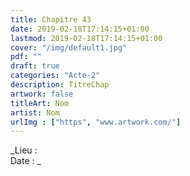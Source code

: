 ```yaml
---
title: Chapitre 43
date: 2019-02-18T17:14:15+01:00
lastmod: 2019-02-18T17:14:15+01:00
cover: "/img/default1.jpg"
pdf: ""
draft: true
categories: "Acte-2"
description: TitreChap
artwork: false
titleArt: Nom
artist: Nom
urlImg : ["https", "www.artwork.com/"]
---
```

_Lieu :   
Date : _